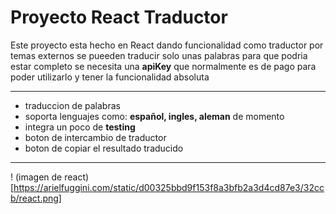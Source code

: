 # Proyecto React Traductor

Este proyecto esta hecho en React dando funcionalidad 
como traductor por temas externos se pueeden traducir solo unas palabras
para que podria estar completo se necesita una **apiKey** 
que normalmente es de pago para poder utilizarlo y tener la funcionalidad absoluta 

***
- traduccion de palabras
- soporta lenguajes como: **español, ingles, aleman** de momento
- integra un poco de **testing**
- boton de intercambio de traductor
- boton de copiar el resultado traducido

***
! (imagen de react)[https://arielfuggini.com/static/d00325bbd9f153f8a3bfb2a3d4cd87e3/32ccb/react.png]
